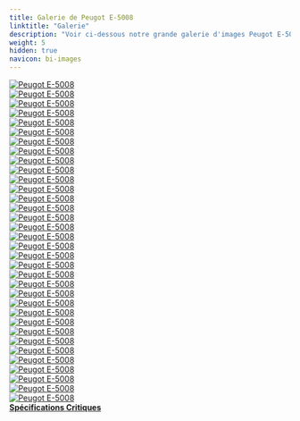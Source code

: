 ```yaml
---
title: Galerie de Peugot E-5008
linktitle: "Galerie"
description: "Voir ci-dessous notre grande galerie d'images Peugot E-5008. Cliquez sur les images pour des versions haute résolution."
weight: 5
hidden: true
navicon: bi-images
---
```

<!-- markdownlint-disable MD033 -->
<div class="row" id ="my-gallery">
	<div class="pswp-grid-item col-6 col-md-4">
		<a href="https://media.evkx.net/multimedia/models/peugot/5008/e-5008/charging_1.jpg"
data-pswp-src="https://media.evkx.net/multimedia/models/peugot/5008/e-5008/charging_1.jpg"
data-pswp-width="3000"
data-pswp-height="1666" 
target="_blank">
			<img src="https://media.evkx.net/multimedia/models/peugot/5008/e-5008/charging_1_xst.jpg" alt="Peugot E-5008" class="img-fluid " />
		</a>
	</div>
	<div class="pswp-grid-item col-6 col-md-4">
		<a href="https://media.evkx.net/multimedia/models/peugot/5008/e-5008/details_1.jpg"
data-pswp-src="https://media.evkx.net/multimedia/models/peugot/5008/e-5008/details_1.jpg"
data-pswp-width="3000"
data-pswp-height="2001" 
target="_blank">
			<img src="https://media.evkx.net/multimedia/models/peugot/5008/e-5008/details_1_xst.jpg" alt="Peugot E-5008" class="img-fluid " />
		</a>
	</div>
	<div class="pswp-grid-item col-6 col-md-4">
		<a href="https://media.evkx.net/multimedia/models/peugot/5008/e-5008/details_2.jpg"
data-pswp-src="https://media.evkx.net/multimedia/models/peugot/5008/e-5008/details_2.jpg"
data-pswp-width="3000"
data-pswp-height="2000" 
target="_blank">
			<img src="https://media.evkx.net/multimedia/models/peugot/5008/e-5008/details_2_xst.jpg" alt="Peugot E-5008" class="img-fluid " />
		</a>
	</div>
	<div class="pswp-grid-item col-6 col-md-4">
		<a href="https://media.evkx.net/multimedia/models/peugot/5008/e-5008/details_3.jpg"
data-pswp-src="https://media.evkx.net/multimedia/models/peugot/5008/e-5008/details_3.jpg"
data-pswp-width="3000"
data-pswp-height="2000" 
target="_blank">
			<img src="https://media.evkx.net/multimedia/models/peugot/5008/e-5008/details_3_xst.jpg" alt="Peugot E-5008" class="img-fluid " />
		</a>
	</div>
	<div class="pswp-grid-item col-6 col-md-4">
		<a href="https://media.evkx.net/multimedia/models/peugot/5008/e-5008/details_4.jpg"
data-pswp-src="https://media.evkx.net/multimedia/models/peugot/5008/e-5008/details_4.jpg"
data-pswp-width="3000"
data-pswp-height="1999" 
target="_blank">
			<img src="https://media.evkx.net/multimedia/models/peugot/5008/e-5008/details_4_xst.jpg" alt="Peugot E-5008" class="img-fluid " />
		</a>
	</div>
	<div class="pswp-grid-item col-6 col-md-4">
		<a href="https://media.evkx.net/multimedia/models/peugot/5008/e-5008/exterior_1.jpg"
data-pswp-src="https://media.evkx.net/multimedia/models/peugot/5008/e-5008/exterior_1.jpg"
data-pswp-width="3000"
data-pswp-height="1958" 
target="_blank">
			<img src="https://media.evkx.net/multimedia/models/peugot/5008/e-5008/exterior_1_xst.jpg" alt="Peugot E-5008" class="img-fluid " />
		</a>
	</div>
	<div class="pswp-grid-item col-6 col-md-4">
		<a href="https://media.evkx.net/multimedia/models/peugot/5008/e-5008/exterior_11.jpg"
data-pswp-src="https://media.evkx.net/multimedia/models/peugot/5008/e-5008/exterior_11.jpg"
data-pswp-width="3000"
data-pswp-height="1666" 
target="_blank">
			<img src="https://media.evkx.net/multimedia/models/peugot/5008/e-5008/exterior_11_xst.jpg" alt="Peugot E-5008" class="img-fluid " />
		</a>
	</div>
	<div class="pswp-grid-item col-6 col-md-4">
		<a href="https://media.evkx.net/multimedia/models/peugot/5008/e-5008/exterior_2.jpg"
data-pswp-src="https://media.evkx.net/multimedia/models/peugot/5008/e-5008/exterior_2.jpg"
data-pswp-width="3000"
data-pswp-height="1689" 
target="_blank">
			<img src="https://media.evkx.net/multimedia/models/peugot/5008/e-5008/exterior_2_xst.jpg" alt="Peugot E-5008" class="img-fluid " />
		</a>
	</div>
	<div class="pswp-grid-item col-6 col-md-4">
		<a href="https://media.evkx.net/multimedia/models/peugot/5008/e-5008/exterior_3.jpg"
data-pswp-src="https://media.evkx.net/multimedia/models/peugot/5008/e-5008/exterior_3.jpg"
data-pswp-width="3000"
data-pswp-height="1650" 
target="_blank">
			<img src="https://media.evkx.net/multimedia/models/peugot/5008/e-5008/exterior_3_xst.jpg" alt="Peugot E-5008" class="img-fluid " />
		</a>
	</div>
	<div class="pswp-grid-item col-6 col-md-4">
		<a href="https://media.evkx.net/multimedia/models/peugot/5008/e-5008/exterior_4.jpg"
data-pswp-src="https://media.evkx.net/multimedia/models/peugot/5008/e-5008/exterior_4.jpg"
data-pswp-width="3000"
data-pswp-height="1650" 
target="_blank">
			<img src="https://media.evkx.net/multimedia/models/peugot/5008/e-5008/exterior_4_xst.jpg" alt="Peugot E-5008" class="img-fluid " />
		</a>
	</div>
	<div class="pswp-grid-item col-6 col-md-4">
		<a href="https://media.evkx.net/multimedia/models/peugot/5008/e-5008/exterior_5.jpg"
data-pswp-src="https://media.evkx.net/multimedia/models/peugot/5008/e-5008/exterior_5.jpg"
data-pswp-width="3000"
data-pswp-height="1666" 
target="_blank">
			<img src="https://media.evkx.net/multimedia/models/peugot/5008/e-5008/exterior_5_xst.jpg" alt="Peugot E-5008" class="img-fluid " />
		</a>
	</div>
	<div class="pswp-grid-item col-6 col-md-4">
		<a href="https://media.evkx.net/multimedia/models/peugot/5008/e-5008/exterior_6.jpg"
data-pswp-src="https://media.evkx.net/multimedia/models/peugot/5008/e-5008/exterior_6.jpg"
data-pswp-width="3000"
data-pswp-height="1650" 
target="_blank">
			<img src="https://media.evkx.net/multimedia/models/peugot/5008/e-5008/exterior_6_xst.jpg" alt="Peugot E-5008" class="img-fluid " />
		</a>
	</div>
	<div class="pswp-grid-item col-6 col-md-4">
		<a href="https://media.evkx.net/multimedia/models/peugot/5008/e-5008/exterior_7.jpg"
data-pswp-src="https://media.evkx.net/multimedia/models/peugot/5008/e-5008/exterior_7.jpg"
data-pswp-width="3000"
data-pswp-height="1630" 
target="_blank">
			<img src="https://media.evkx.net/multimedia/models/peugot/5008/e-5008/exterior_7_xst.jpg" alt="Peugot E-5008" class="img-fluid " />
		</a>
	</div>
	<div class="pswp-grid-item col-6 col-md-4">
		<a href="https://media.evkx.net/multimedia/models/peugot/5008/e-5008/exterior_8.jpg"
data-pswp-src="https://media.evkx.net/multimedia/models/peugot/5008/e-5008/exterior_8.jpg"
data-pswp-width="3000"
data-pswp-height="1666" 
target="_blank">
			<img src="https://media.evkx.net/multimedia/models/peugot/5008/e-5008/exterior_8_xst.jpg" alt="Peugot E-5008" class="img-fluid " />
		</a>
	</div>
	<div class="pswp-grid-item col-6 col-md-4">
		<a href="https://media.evkx.net/multimedia/models/peugot/5008/e-5008/exterior_9.jpg"
data-pswp-src="https://media.evkx.net/multimedia/models/peugot/5008/e-5008/exterior_9.jpg"
data-pswp-width="3000"
data-pswp-height="1666" 
target="_blank">
			<img src="https://media.evkx.net/multimedia/models/peugot/5008/e-5008/exterior_9_xst.jpg" alt="Peugot E-5008" class="img-fluid " />
		</a>
	</div>
	<div class="pswp-grid-item col-6 col-md-4">
		<a href="https://media.evkx.net/multimedia/models/peugot/5008/e-5008/headlights_1.jpg"
data-pswp-src="https://media.evkx.net/multimedia/models/peugot/5008/e-5008/headlights_1.jpg"
data-pswp-width="3000"
data-pswp-height="2000" 
target="_blank">
			<img src="https://media.evkx.net/multimedia/models/peugot/5008/e-5008/headlights_1_xst.jpg" alt="Peugot E-5008" class="img-fluid " />
		</a>
	</div>
	<div class="pswp-grid-item col-6 col-md-4">
		<a href="https://media.evkx.net/multimedia/models/peugot/5008/e-5008/headlights_2.jpg"
data-pswp-src="https://media.evkx.net/multimedia/models/peugot/5008/e-5008/headlights_2.jpg"
data-pswp-width="3000"
data-pswp-height="2062" 
target="_blank">
			<img src="https://media.evkx.net/multimedia/models/peugot/5008/e-5008/headlights_2_xst.jpg" alt="Peugot E-5008" class="img-fluid " />
		</a>
	</div>
	<div class="pswp-grid-item col-6 col-md-4">
		<a href="https://media.evkx.net/multimedia/models/peugot/5008/e-5008/interior_1.jpg"
data-pswp-src="https://media.evkx.net/multimedia/models/peugot/5008/e-5008/interior_1.jpg"
data-pswp-width="3000"
data-pswp-height="2138" 
target="_blank">
			<img src="https://media.evkx.net/multimedia/models/peugot/5008/e-5008/interior_1_xst.jpg" alt="Peugot E-5008" class="img-fluid " />
		</a>
	</div>
	<div class="pswp-grid-item col-6 col-md-4">
		<a href="https://media.evkx.net/multimedia/models/peugot/5008/e-5008/interior_2.jpg"
data-pswp-src="https://media.evkx.net/multimedia/models/peugot/5008/e-5008/interior_2.jpg"
data-pswp-width="3000"
data-pswp-height="1789" 
target="_blank">
			<img src="https://media.evkx.net/multimedia/models/peugot/5008/e-5008/interior_2_xst.jpg" alt="Peugot E-5008" class="img-fluid " />
		</a>
	</div>
	<div class="pswp-grid-item col-6 col-md-4">
		<a href="https://media.evkx.net/multimedia/models/peugot/5008/e-5008/interior_3.jpg"
data-pswp-src="https://media.evkx.net/multimedia/models/peugot/5008/e-5008/interior_3.jpg"
data-pswp-width="3000"
data-pswp-height="2003" 
target="_blank">
			<img src="https://media.evkx.net/multimedia/models/peugot/5008/e-5008/interior_3_xst.jpg" alt="Peugot E-5008" class="img-fluid " />
		</a>
	</div>
	<div class="pswp-grid-item col-6 col-md-4">
		<a href="https://media.evkx.net/multimedia/models/peugot/5008/e-5008/main_1.jpg"
data-pswp-src="https://media.evkx.net/multimedia/models/peugot/5008/e-5008/main_1.jpg"
data-pswp-width="3000"
data-pswp-height="1666" 
target="_blank">
			<img src="https://media.evkx.net/multimedia/models/peugot/5008/e-5008/main_1_xst.jpg" alt="Peugot E-5008" class="img-fluid " />
		</a>
	</div>
	<div class="pswp-grid-item col-6 col-md-4">
		<a href="https://media.evkx.net/multimedia/models/peugot/5008/e-5008/rearlights_1.jpg"
data-pswp-src="https://media.evkx.net/multimedia/models/peugot/5008/e-5008/rearlights_1.jpg"
data-pswp-width="3000"
data-pswp-height="2000" 
target="_blank">
			<img src="https://media.evkx.net/multimedia/models/peugot/5008/e-5008/rearlights_1_xst.jpg" alt="Peugot E-5008" class="img-fluid " />
		</a>
	</div>
	<div class="pswp-grid-item col-6 col-md-4">
		<a href="https://media.evkx.net/multimedia/models/peugot/5008/e-5008/rearlights_2.jpg"
data-pswp-src="https://media.evkx.net/multimedia/models/peugot/5008/e-5008/rearlights_2.jpg"
data-pswp-width="3000"
data-pswp-height="2000" 
target="_blank">
			<img src="https://media.evkx.net/multimedia/models/peugot/5008/e-5008/rearlights_2_xst.jpg" alt="Peugot E-5008" class="img-fluid " />
		</a>
	</div>
	<div class="pswp-grid-item col-6 col-md-4">
		<a href="https://media.evkx.net/multimedia/models/peugot/5008/e-5008/rearlights_3.jpg"
data-pswp-src="https://media.evkx.net/multimedia/models/peugot/5008/e-5008/rearlights_3.jpg"
data-pswp-width="3000"
data-pswp-height="2132" 
target="_blank">
			<img src="https://media.evkx.net/multimedia/models/peugot/5008/e-5008/rearlights_3_xst.jpg" alt="Peugot E-5008" class="img-fluid " />
		</a>
	</div>
	<div class="pswp-grid-item col-6 col-md-4">
		<a href="https://media.evkx.net/multimedia/models/peugot/5008/e-5008/screens_1.jpg"
data-pswp-src="https://media.evkx.net/multimedia/models/peugot/5008/e-5008/screens_1.jpg"
data-pswp-width="3000"
data-pswp-height="2000" 
target="_blank">
			<img src="https://media.evkx.net/multimedia/models/peugot/5008/e-5008/screens_1_xst.jpg" alt="Peugot E-5008" class="img-fluid " />
		</a>
	</div>
	<div class="pswp-grid-item col-6 col-md-4">
		<a href="https://media.evkx.net/multimedia/models/peugot/5008/e-5008/screens_2.jpg"
data-pswp-src="https://media.evkx.net/multimedia/models/peugot/5008/e-5008/screens_2.jpg"
data-pswp-width="3000"
data-pswp-height="2000" 
target="_blank">
			<img src="https://media.evkx.net/multimedia/models/peugot/5008/e-5008/screens_2_xst.jpg" alt="Peugot E-5008" class="img-fluid " />
		</a>
	</div>
	<div class="pswp-grid-item col-6 col-md-4">
		<a href="https://media.evkx.net/multimedia/models/peugot/5008/e-5008/screens_3.jpg"
data-pswp-src="https://media.evkx.net/multimedia/models/peugot/5008/e-5008/screens_3.jpg"
data-pswp-width="3000"
data-pswp-height="1807" 
target="_blank">
			<img src="https://media.evkx.net/multimedia/models/peugot/5008/e-5008/screens_3_xst.jpg" alt="Peugot E-5008" class="img-fluid " />
		</a>
	</div>
	<div class="pswp-grid-item col-6 col-md-4">
		<a href="https://media.evkx.net/multimedia/models/peugot/5008/e-5008/screens_4.jpg"
data-pswp-src="https://media.evkx.net/multimedia/models/peugot/5008/e-5008/screens_4.jpg"
data-pswp-width="3000"
data-pswp-height="2000" 
target="_blank">
			<img src="https://media.evkx.net/multimedia/models/peugot/5008/e-5008/screens_4_xst.jpg" alt="Peugot E-5008" class="img-fluid " />
		</a>
	</div>
	<div class="pswp-grid-item col-6 col-md-4">
		<a href="https://media.evkx.net/multimedia/models/peugot/5008/e-5008/secondrowseats_1.jpg"
data-pswp-src="https://media.evkx.net/multimedia/models/peugot/5008/e-5008/secondrowseats_1.jpg"
data-pswp-width="3000"
data-pswp-height="1986" 
target="_blank">
			<img src="https://media.evkx.net/multimedia/models/peugot/5008/e-5008/secondrowseats_1_xst.jpg" alt="Peugot E-5008" class="img-fluid " />
		</a>
	</div>
	<div class="pswp-grid-item col-6 col-md-4">
		<a href="https://media.evkx.net/multimedia/models/peugot/5008/e-5008/secondrowseats_2.jpg"
data-pswp-src="https://media.evkx.net/multimedia/models/peugot/5008/e-5008/secondrowseats_2.jpg"
data-pswp-width="3000"
data-pswp-height="1986" 
target="_blank">
			<img src="https://media.evkx.net/multimedia/models/peugot/5008/e-5008/secondrowseats_2_xst.jpg" alt="Peugot E-5008" class="img-fluid " />
		</a>
	</div>
	<div class="pswp-grid-item col-6 col-md-4">
		<a href="https://media.evkx.net/multimedia/models/peugot/5008/e-5008/trunk_1.jpg"
data-pswp-src="https://media.evkx.net/multimedia/models/peugot/5008/e-5008/trunk_1.jpg"
data-pswp-width="3000"
data-pswp-height="1986" 
target="_blank">
			<img src="https://media.evkx.net/multimedia/models/peugot/5008/e-5008/trunk_1_xst.jpg" alt="Peugot E-5008" class="img-fluid " />
		</a>
	</div>
	<div class="pswp-grid-item col-6 col-md-4">
		<a href="https://media.evkx.net/multimedia/models/peugot/5008/e-5008/trunk_2.jpg"
data-pswp-src="https://media.evkx.net/multimedia/models/peugot/5008/e-5008/trunk_2.jpg"
data-pswp-width="3000"
data-pswp-height="1986" 
target="_blank">
			<img src="https://media.evkx.net/multimedia/models/peugot/5008/e-5008/trunk_2_xst.jpg" alt="Peugot E-5008" class="img-fluid " />
		</a>
	</div>
	<div class="pswp-grid-item col-6 col-md-4">
		<a href="https://media.evkx.net/multimedia/models/peugot/5008/e-5008/trunk_3.jpg"
data-pswp-src="https://media.evkx.net/multimedia/models/peugot/5008/e-5008/trunk_3.jpg"
data-pswp-width="3000"
data-pswp-height="1961" 
target="_blank">
			<img src="https://media.evkx.net/multimedia/models/peugot/5008/e-5008/trunk_3_xst.jpg" alt="Peugot E-5008" class="img-fluid " />
		</a>
	</div>
	<div class="pswp-grid-item col-6 col-md-4">
		<a href="https://media.evkx.net/multimedia/models/peugot/5008/e-5008/wheels_1.jpg"
data-pswp-src="https://media.evkx.net/multimedia/models/peugot/5008/e-5008/wheels_1.jpg"
data-pswp-width="3000"
data-pswp-height="2000" 
target="_blank">
			<img src="https://media.evkx.net/multimedia/models/peugot/5008/e-5008/wheels_1_xst.jpg" alt="Peugot E-5008" class="img-fluid " />
		</a>
	</div>
</div>
<script type="module">
  import PhotoSwipeLightbox from '/js/photoswipe-lightbox.esm.js';
    const lightbox = new PhotoSwipeLightbox({
       gallery: '#my-gallery',
        children: 'a',
        pswpModule: () => import('/js/photoswipe.esm.js')
    });
lightbox.init();
</script>
<div class="mt-3 mb-3">
<a href="../specifications/" class="text-decoration-none text-black">
<strong><i class="bi-arrow-left"></i> Spécifications </strong>
</a>
<a href="../reviews/" class="text-decoration-none text-black float-end">
<strong>Critiques <i class="bi-arrow-right"></i></strong>
</a>
</div>
